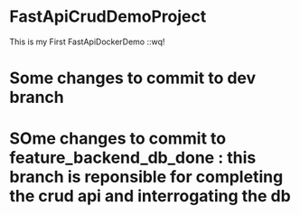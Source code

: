 # FastApiCrudDemoProject
This is my First FastApiDockerDemo
::wq!
# Some changes to commit to dev branch 

# SOme changes to commit to feature_backend_db_done : this branch is reponsible for completing the crud api and interrogating the  db 
